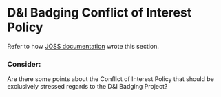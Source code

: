 # D&I Badging Conflict of Interest Policy

Refer to how [JOSS documentation](https://joss.readthedocs.io/en/latest/reviewer_guidelines.html#joss-conflict-of-interest-policy) wrote this section.

### Consider:

Are there some points about the Conflict of Interest Policy that should be exclusively stressed regards to the D&I Badging Project?



